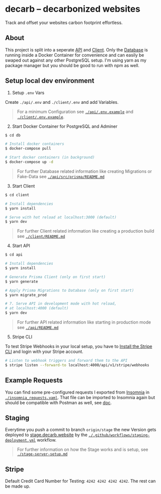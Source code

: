# decarb – decarbonized websites

Track and offset your websites carbon footprint effortless.

## About

This project is split into a seperate [API](./api/) and [Client](./client/). Only the [Database](./db/) is running inside a Docker Container for convenience and can easily be swaped out against any other PostgreSQL setup. I'm using yarn as my package manager but you should be good to run with npm as well.

## Setup local dev environment

1. Setup `.env` Vars

Create `./api/.env` and `./client/.env` and add Variables.

> For a minimum Configuration see [`./api/.env.example`](./api/.env.example) and [`./client/.env.example`](./client/.env.example).

2. Start Docker Container for PostgreSQL and Adminer

```bash
$ cd db

# Install docker containers
$ docker-compose pull

# Start docker containers (in background)
$ docker-compose up -d
```

> For further Database related information like creating Migrations or Fake-Data see [`./api/src/prisma/README.md`](./api/src/prisma/README.md)

3. Start Client

```bash
$ cd client

# Install dependencies
$ yarn install

# Serve with hot reload at localhost:3000 (default)
$ yarn dev
```

> For further Client related information like creating a production build see [`./client/README.md`](./client/README.md)

4. Start API

```bash
$ cd api

# Install dependencies
$ yarn install

# Generate Prisma Client (only on first start)
$ yarn generate

# Apply Prisma Migrations to Database (only on first start)
$ yarn migrate_prod

# 7. Serve API in development mode with hot reload, 
# at localhost:4000 (default)
$ yarn dev
```

> For further API related information like starting in production mode see [`./api/README.md`](./api/README.md)

5. Stripe CLI

To test Stripe Webhooks in your local setup, you have to [Install the Stripe CLI](https://stripe.com/docs/stripe-cli#install) and login with your Stripe account.

```bash
# Listen to webhook triggers and forward them to the API
$ stripe listen --forward-to localhost:4000/api/v1/stripe/webhooks
```

## Example Requests

You can find some pre-configured requests I exported from [Insomnia](http://insomnia.rest/) in [`./insomnia_requests.yaml`](./insomnia_requests.yaml). That file can be imported to Insomnia again but should be compatible with Postman as well, see [doc](https://support.insomnia.rest/article/172-importing-and-exporting-data).

## Staging

Everytime you push a commit to branch `origin/stage` the new Version gets deployed to [stage.decarb.website](https://stage.decarb.wesbite) by the [`./.github/workflows/staging-deployment.yml`](./.github/workflows/staging-deployment.yml) workflow.

> For further information on how the Stage works and is setup, see [`./stage-server-setup.md`](./stage-server-setup.md)

## Stripe

Default Credit Card Number for Testing: `4242 4242 4242 4242`. The rest can be made up.